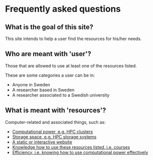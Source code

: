 # Frequently asked questions

## What is the goal of this site?

This site intends to help a user find
the resources for his/her needs.

## Who are meant with 'user'?

Those that are allowed to use at least one of the resources listed.

These are some categories a user can be in:

- Anyone in Sweden
- A researcher based in Sweden
- A researcher associated to a Swedish university

## What is meant with 'resources'?

Computer-related and associated things, such as:

- [Computational power, e.g. HPC clusters](compute.md)
- [Storage space, e.g. HPC storage systems](storage.md)
- [A static or interactive website](website.md)
- [Knowledge how to use these resources listed, i.e. courses](courses.md)
- [Efficiency, i.e. knowing how to use computational power effectively](efficiency.md)

